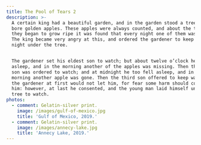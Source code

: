```yaml
---
title: The Pool of Tears 2
description: >-
  A certain king had a beautiful garden, and in the garden stood a tree which
  bore golden apples. These apples were always counted, and about the time when
  they began to grow ripe it was found that every night one of them was gone.
  The king became very angry at this, and ordered the gardener to keep watch all
  night under the tree. 


  The gardener set his eldest son to watch; but about twelve o’clock he fell
  asleep, and in the morning another of the apples was missing. Then the second
  son was ordered to watch; and at midnight he too fell asleep, and in the
  morning another apple was gone. Then the third son offered to keep watch; but
  the gardener at first would not let him, for fear some harm should come to
  him: however, at last he consented, and the young man laid himself under the
  tree to watch.
photos:
  - comment: Gelatin-silver print.
    image: /images/gulf-of-mexico.jpg
    title: 'Gulf of Mexico, 2019.'
  - comment: Gelatin-silver print.
    image: /images/annecy-lake.jpg
    title: 'Annecy Lake, 2019.'
---
```


